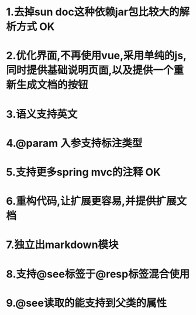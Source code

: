 # 1.去掉sun doc这种依赖jar包比较大的解析方式 OK
# 2.优化界面,不再使用vue,采用单纯的js,同时提供基础说明页面,以及提供一个重新生成文档的按钮
# 3.语义支持英文
# 4.@param 入参支持标注类型
# 5.支持更多spring mvc的注释 OK
# 6.重构代码,让扩展更容易,并提供扩展文档
# 7.独立出markdown模块
# 8.支持@see标签于@resp标签混合使用
# 9.@see读取的能支持到父类的属性